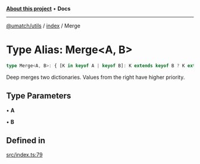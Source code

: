 [**About this project**](../../README.md) • **Docs**

***

[@umatch/utils](../../api.md) / [index](../README.md) / Merge

# Type Alias: Merge\<A, B\>

```ts
type Merge<A, B>: { [K in keyof A | keyof B]: K extends keyof B ? K extends keyof A ? A[K] extends Dictionary ? B[K] extends Dictionary ? Merge<A[K], B[K]> : B[K] : B[K] : B[K] : K extends keyof A ? A[K] : never };
```

Deep merges two dictionaries. Values from the right have higher priority.

## Type Parameters

• **A**

• **B**

## Defined in

[src/index.ts:79](https://github.com/umatch-oficial/utils/blob/main/src/index.ts#L79)
